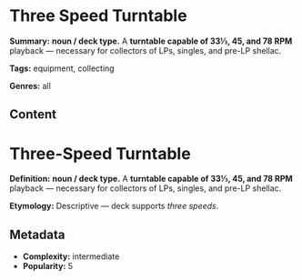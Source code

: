 # Three Speed Turntable

**Summary:** **noun / deck type.** A **turntable capable of 33⅓, 45, and 78 RPM** playback — necessary for collectors of LPs, singles, and pre-LP shellac.

**Tags:** equipment, collecting

**Genres:** all

## Content

# Three-Speed Turntable

**Definition:** **noun / deck type.** A **turntable capable of 33⅓, 45, and 78 RPM** playback — necessary for collectors of LPs, singles, and pre-LP shellac.

**Etymology:** Descriptive — deck supports *three speeds*.

## Metadata

- **Complexity:** intermediate
- **Popularity:** 5
